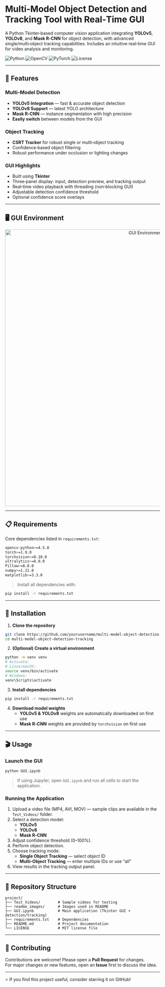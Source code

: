 # Multi‑Model Object Detection and Tracking Tool with Real‑Time GUI

A Python Tkinter‑based computer vision application integrating **YOLOv5**, **YOLOv8**, and **Mask R‑CNN** for object detection, with advanced single/multi‑object tracking capabilities. Includes an intuitive real‑time GUI for video analysis and monitoring.

![Python](https://img.shields.io/badge/python-3.8+-blue.svg)
![OpenCV](https://img.shields.io/badge/OpenCV-4.5+-green.svg)
![PyTorch](https://img.shields.io/badge/PyTorch-1.9+-red.svg)
![License](https://img.shields.io/badge/license-MIT-blue.svg)

---

## 🚀 Features

### Multi‑Model Detection
- **YOLOv5 Integration** — fast & accurate object detection
- **YOLOv8 Support** — latest YOLO architecture
- **Mask R‑CNN** — instance segmentation with high precision
- **Easily switch** between models from the GUI

### Object Tracking
- **CSRT Tracker** for robust single or multi‑object tracking
- Confidence‑based object filtering
- Robust performance under occlusion or lighting changes

### GUI Highlights
- Built using **Tkinter**
- Three‑panel display: input, detection preview, and tracking output
- Real‑time video playback with threading (non‑blocking GUI)
- Adjustable detection confidence threshold
- Optional confidence score overlays

---

## 🖥️ GUI Environment

<p align="center">
  <img src="readme_images/GUI_Environment.PNG" alt="GUI Environment" width="900">
</p>

---

## 📋 Requirements

Core dependencies listed in `requirements.txt`:

```bash
opencv-python>=4.5.0
torch>=1.9.0
torchvision>=0.10.0
ultralytics>=8.0.0
Pillow>=8.0.0
numpy>=1.21.0
matplotlib>=3.3.0
```

> Install all dependencies with:
```bash
pip install -r requirements.txt
```

---

## 🚀 Installation

1. **Clone the repository**
```bash
git clone https://github.com/yourusername/multi-model-object-detection-tracking.git
cd multi-model-object-detection-tracking
```

2. **(Optional) Create a virtual environment**
```bash
python -m venv venv
# Activate:
# Linux/macOS:
source venv/bin/activate
# Windows:
venv\Scripts\activate
```

3. **Install dependencies**
```bash
pip install -r requirements.txt
```

4. **Download model weights**  
   - **YOLOv5 & YOLOv8** weights are automatically downloaded on first use  
   - **Mask R‑CNN** weights are provided by `torchvision` on first use

---

## 🎬 Usage

### Launch the GUI
```bash
python GUI.ipynb
```
> If using Jupyter, open `GUI.ipynb` and run all cells to start the application.

### Running the Application
1. Upload a video file (MP4, AVI, MOV) — sample clips are available in the `Test_Videos/` folder.
2. Select a detection model:
   - **YOLOv5**
   - **YOLOv8**
   - **Mask R‑CNN**
3. Adjust confidence threshold (0–100%).
4. Perform object detection.
5. Choose tracking mode:
   - **Single Object Tracking** — select object ID
   - **Multi‑Object Tracking** — enter multiple IDs or use “all”
6. View results in the tracking output panel.

---

## 📂 Repository Structure

```
project/
├── Test_Videos/        # Sample videos for testing
├── readme_images/      # Images used in README
├── GUI.ipynb           # Main application (Tkinter GUI + detection/tracking)
├── requirements.txt    # Dependencies
├── README.md           # Project documentation
└── LICENSE             # MIT license file
```

---

## 🤝 Contributing

Contributions are welcome! Please open a **Pull Request** for changes.  
For major changes or new features, open an **Issue** first to discuss the idea.

---

⭐ If you find this project useful, consider starring it on GitHub!
